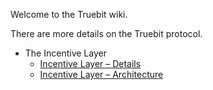 Welcome to the Truebit wiki.

There are more details on the Truebit protocol.

* The Incentive Layer
  * [Incentive Layer – Details](https://github.com/TrueBitFoundation/Developer-Resources/wiki/Incentive-Layer-%E2%80%93-Details)
  * [Incentive Layer – Architecture](https://github.com/TrueBitFoundation/Developer-Resources/wiki/Incentive-Layer-%E2%80%93-Architecture)
